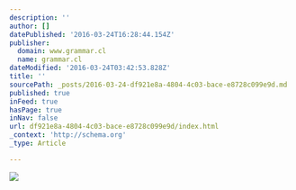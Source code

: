 ```yaml
---
description: ''
author: []
datePublished: '2016-03-24T16:28:44.154Z'
publisher:
  domain: www.grammar.cl
  name: grammar.cl
dateModified: '2016-03-24T03:42:53.828Z'
title: ''
sourcePath: _posts/2016-03-24-df921e8a-4804-4c03-bace-e8728c099e9d.md
published: true
inFeed: true
hasPage: true
inNav: false
url: df921e8a-4804-4c03-bace-e8728c099e9d/index.html
_context: 'http://schema.org'
_type: Article

---
```

![](http://www.grammar.cl/rules/may-might.gif)